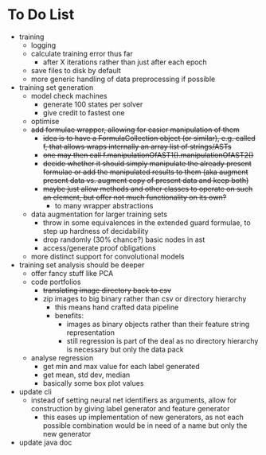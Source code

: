 # To Do List

- training
    - logging
    - calculate training error thus far
        - after X iterations rather than just after each epoch
    - save files to disk by default
    - more generic handling of data preprocessing if possible
- training set generation
    - model check machines
        - generate 100 states per solver
        - give credit to fastest one
    - optimise
    - ~~add formulae wrapper, allowing for easier manipulation of them~~
        - ~~idea is to have a FormulaCollection object (or similar), e.g. called f, that allows wraps internally an array list of strings/ASTs~~
        - ~~one may then call f.manipulationOfAST1().manipulationOfAST2()~~
        - ~~decide whether it should simply manipulate the already present formulae or add the manipulated results to them (aka augment present data vs. augment copy of present data and keep both)~~
        - ~~maybe just allow methods and other classes to operate on such an element, but offer not much functionality on its own?~~
            - to many wrapper abstractions
    - data augmentation for larger training sets
        - throw in some equivalences in the extended guard formulae, to step up hardness of decidability
        - drop randomly (30% chance?) basic nodes in ast
        - access/generate proof obligations
    - more distinct support for convolutional models
- training set analysis should be deeper
    - offer fancy stuff like PCA
    - code portfolios
        - ~~translating image directory back to csv~~
        - zip images to big binary rather than csv or directory hierarchy
            - this means hand crafted data pipeline
            - benefits:
                - images as binary objects rather than their feature string representation
                - still regression is part of the deal as no directory hierarchy is necessary but only the data pack
    - analyse regression
        - get min and max value for each label generated
        - get mean, std dev, median
        - basically some box plot values
- update cli
    - instead of setting neural net identifiers as arguments, allow for construction by giving label generator and feature generator
        - this eases up implementation of new generators, as not each possible combination would be in need of a name but only the new generator
- update java doc
